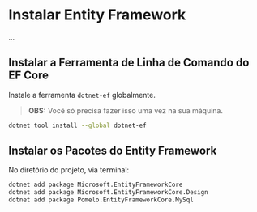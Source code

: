 # Instalar Entity Framework

...

## Instalar a Ferramenta de Linha de Comando do EF Core

Instale a ferramenta `dotnet-ef` globalmente.

> **OBS:** Você só precisa fazer isso uma vez na sua máquina.

```bash
dotnet tool install --global dotnet-ef
```

## Instalar os Pacotes do Entity Framework

No diretório do projeto, via terminal:

```bash
dotnet add package Microsoft.EntityFrameworkCore
dotnet add package Microsoft.EntityFrameworkCore.Design
dotnet add package Pomelo.EntityFrameworkCore.MySql
```
